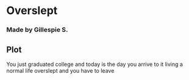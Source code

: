 # Overslept
### Made by Gillespie S.


## Plot

You just graduated college and today is the day you arrive to it  living a normal life overslept and you have to leave